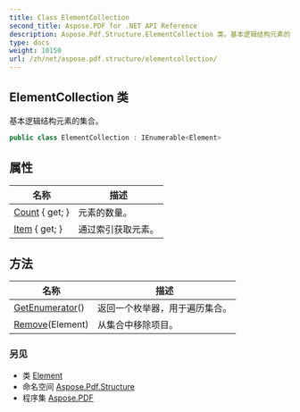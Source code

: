 ```yaml
---
title: Class ElementCollection
second_title: Aspose.PDF for .NET API Reference
description: Aspose.Pdf.Structure.ElementCollection 类。基本逻辑结构元素的集合
type: docs
weight: 10150
url: /zh/net/aspose.pdf.structure/elementcollection/
---
```

## ElementCollection 类

基本逻辑结构元素的集合。

```csharp
public class ElementCollection : IEnumerable<Element>
```

## 属性

| 名称 | 描述 |
| --- | --- |
| [Count](../../aspose.pdf.structure/elementcollection/count/) { get; } | 元素的数量。 |
| [Item](../../aspose.pdf.structure/elementcollection/item/) { get; } | 通过索引获取元素。 |

## 方法

| 名称 | 描述 |
| --- | --- |
| [GetEnumerator](../../aspose.pdf.structure/elementcollection/getenumerator/)() | 返回一个枚举器，用于遍历集合。 |
| [Remove](../../aspose.pdf.structure/elementcollection/remove/)(Element) | 从集合中移除项目。 |

### 另见

* 类 [Element](../element/)
* 命名空间 [Aspose.Pdf.Structure](../../aspose.pdf.structure/)
* 程序集 [Aspose.PDF](../../)